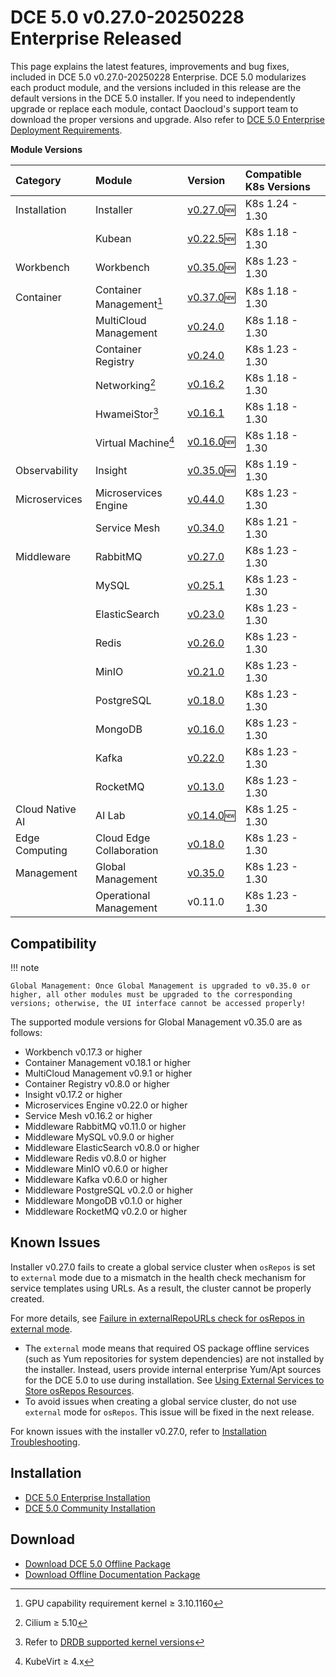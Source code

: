 # DCE 5.0 v0.27.0-20250228 Enterprise Released

This page explains the latest features, improvements and bug fixes, included in DCE 5.0 v0.27.0-20250228 Enterprise.
DCE 5.0 modularizes each product module, and the versions included in this release are the default versions
in the DCE 5.0 installer. If you need to independently upgrade or replace each module, contact
Daocloud's support team to download the proper versions and upgrade. Also refer to
[DCE 5.0 Enterprise Deployment Requirements](../../install/commercial/deploy-requirements.md).

**Module Versions**

| Category | Module | Version | Compatible K8s Versions |
| :--- | :---- | :--- | :------------ |
| Installation | Installer | [v0.27.0](../../install/release-notes.md#v0270):new: | K8s 1.24 - 1.30 |
| | Kubean | [v0.22.5](https://github.com/kubean-io/kubean/releases):new: | K8s 1.18 - 1.30 |
| Workbench | Workbench | [v0.35.0](../../amamba/intro/release-notes.md#v0350):new: | K8s 1.23 - 1.30 |
| Container | Container Management[^1] | [v0.37.0](../../kpanda/intro/release-notes.md#v0370):new: | K8s 1.18 - 1.30 |
| | MultiCloud Management | [v0.24.0](../../kairship/intro/release-notes.md#v0240) | K8s 1.18 - 1.30 |
| | Container Registry | [v0.24.0](../../kangaroo/intro/release-notes.md#v0240) | K8s 1.23 - 1.30 |
| | Networking[^2] | [v0.16.2](../../network/intro/release-notes.md#v0162) | K8s 1.18 - 1.30 |
| | HwameiStor[^3] | [v0.16.1](../../storage/hwameistor/release-notes.md#v0161) | K8s 1.18 - 1.30 |
| | Virtual Machine[^4] | [v0.16.0](../../virtnest/intro/release-notes.md#v0160):new: | K8s 1.18 - 1.30 |
| Observability | Insight | [v0.35.0](../../insight/intro/release-notes.md#v0350):new: | K8s 1.19 - 1.30 |
| Microservices | Microservices Engine | [v0.44.0](../../skoala/intro/release-notes.md#v0440) | K8s 1.23 - 1.30 |
| | Service Mesh | [v0.34.0](../../mspider/intro/release-notes.md#v0340) | K8s 1.21 - 1.30 |
| Middleware | RabbitMQ | [v0.27.0](../../middleware/rabbitmq/release-notes.md#v0270) | K8s 1.23 - 1.30 |
| | MySQL | [v0.25.1](../../middleware/mysql/release-notes.md#v0251) | K8s 1.23 - 1.30 |
| | ElasticSearch | [v0.23.0](../../middleware/elasticsearch/release-notes.md#v0230) | K8s 1.23 - 1.30 |
| | Redis | [v0.26.0](../../middleware/redis/release-notes.md#v0260) | K8s 1.23 - 1.30 |
| | MinIO | [v0.21.0](../../middleware/minio/release-notes.md#v0210) | K8s 1.23 - 1.30 |
| | PostgreSQL | [v0.18.0](../../middleware/postgresql/release-notes.md#v0180) | K8s 1.23 - 1.30 |
| | MongoDB | [v0.16.0](../../middleware/mongodb/release-notes.md#v0160) | K8s 1.23 - 1.30 |
| | Kafka | [v0.22.0](../../middleware/kafka/release-notes.md#v0220) | K8s 1.23 - 1.30 |
| | RocketMQ | [v0.13.0](../../middleware/rocketmq/release-notes.md#v0130) | K8s 1.23 - 1.30 |
| Cloud Native AI | AI Lab | [v0.14.0](../../baize/intro/release-notes.md#v0140):new: | K8s 1.25 - 1.30 |
| Edge Computing | Cloud Edge Collaboration | [v0.18.0](../../kant/intro/release-notes.md#v0180) | K8s 1.23 - 1.30 |
| Management | Global Management | [v0.35.0](../../ghippo/intro/release-notes.md#v0350) | K8s 1.23 - 1.30 |
| | Operational Management | v0.11.0 | K8s 1.23 - 1.30 |

[^1]: GPU capability requirement kernel ≥ 3.10.1160
[^2]: Cilium ≥ 5.10
[^3]: Refer to [DRDB supported kernel versions](../../storage/hwameistor/intro/drbd-support.md)
[^4]: KubeVirt ≥ 4.x

## Compatibility

!!! note

    Global Management: Once Global Management is upgraded to v0.35.0 or higher, all other modules must be upgraded to the corresponding versions; otherwise, the UI interface cannot be accessed properly!

The supported module versions for Global Management v0.35.0 are as follows:

- Workbench v0.17.3 or higher
- Container Management v0.18.1 or higher
- MultiCloud Management v0.9.1 or higher
- Container Registry v0.8.0 or higher
- Insight v0.17.2 or higher
- Microservices Engine v0.22.0 or higher
- Service Mesh v0.16.2 or higher
- Middleware RabbitMQ v0.11.0 or higher
- Middleware MySQL v0.9.0 or higher
- Middleware ElasticSearch v0.8.0 or higher
- Middleware Redis v0.8.0 or higher
- Middleware MinIO v0.6.0 or higher
- Middleware Kafka v0.6.0 or higher
- Middleware PostgreSQL v0.2.0 or higher
- Middleware MongoDB v0.1.0 or higher
- Middleware RocketMQ v0.2.0 or higher

## Known Issues

Installer v0.27.0 fails to create a global service cluster when `osRepos` is set to `external` mode
due to a mismatch in the health check mechanism for service templates using URLs. As a result,
the cluster cannot be properly created.  

For more details, see [Failure in externalRepoURLs check for osRepos in external mode](../../install/faq.md#osrepos-external-externalrepourls).  

- The `external` mode means that required OS package offline services (such as Yum repositories for system dependencies)
  are not installed by the installer. Instead, users provide internal enterprise Yum/Apt sources for the DCE 5.0 to use during installation.
  See [Using External Services to Store osRepos Resources](../../install/commercial/external/external-os.md).  
- To avoid issues when creating a global service cluster, do not use `external` mode for `osRepos`.
  This issue will be fixed in the next release.

For known issues with the installer v0.27.0, refer to [Installation Troubleshooting](../../install/faq.md).

## Installation

- [DCE 5.0 Enterprise Installation](../../install/commercial/deploy-arch.md)
- [DCE 5.0 Community Installation](../../install/community/resources.md)

## Download

- [Download DCE 5.0 Offline Package](../../download/index.md)
- [Download Offline Documentation Package](../../download/index.md#download-offline-documentation)
